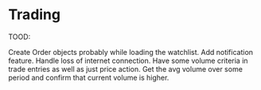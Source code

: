 # Trading

TOOD: 

Create Order objects probably while loading the watchlist.
Add notification feature.
Handle loss of internet connection.
Have some volume criteria in trade entries as well as just price action. Get the avg volume over some period and confirm that current volume is higher.